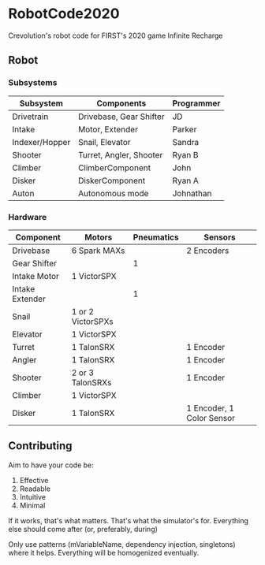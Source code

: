 # RobotCode2020

Crevolution's robot code for FIRST's 2020 game Infinite Recharge

## Robot

### Subsystems

| Subsystem | Components | Programmer |
| --- | --- | --- |
| Drivetrain | Drivebase, Gear Shifter | JD |
| Intake | Motor, Extender | Parker |
| Indexer/Hopper | Snail, Elevator |Sandra |
| Shooter | Turret, Angler, Shooter | Ryan B |
| Climber | ClimberComponent | John |
| Disker | DiskerComponent | Ryan A |
| Auton | Autonomous mode | Johnathan |

### Hardware

| Component | Motors | Pneumatics | Sensors |
| --- | --- | --- | --- |
| Drivebase | 6 Spark MAXs |  | 2 Encoders |
| Gear Shifter | | 1 | |
| Intake Motor | 1 VictorSPX | | |
| Intake Extender | | 1 | |
| Snail | 1 or 2 VictorSPXs | | |
| Elevator | 1 VictorSPX | | |
| Turret | 1 TalonSRX | | 1 Encoder |
| Angler | 1 TalonSRX | | 1 Encoder |
| Shooter | 2 or 3 TalonSRXs | | 1 Encoder |
| Climber | 1 VictorSPX | | |
| Disker | 1 TalonSRX | | 1 Encoder, 1 Color Sensor |

## Contributing

Aim to have your code be:

1. Effective
2. Readable
3. Intuitive
4. Minimal

If it works, that's what matters. That's what the simulator's for. Everything else should come after (or, preferably, during)

Only use patterns (mVariableName, dependency injection, singletons) where it helps. Everything will be homogenized eventually.
